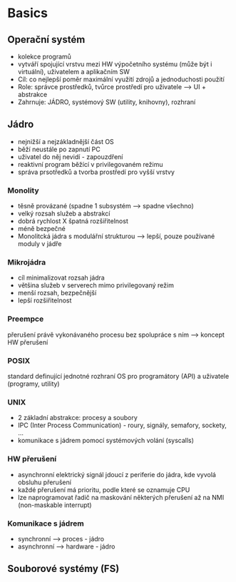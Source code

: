 # Basics

## Operační systém

- kolekce programů
- vytváří spojující vrstvu mezi HW výpočetního systému (může být i virtuální), uživatelem a aplikačním SW
- Cíl: co nejlepší poměr maximální využití zdrojů a jednoduchosti použití
- Role: správce prostředků, tvůrce prostředí pro uživatele --> UI + abstrakce
- Zahrnuje: JÁDRO, systémový SW (utility, knihovny), rozhraní

## Jádro

- nejnižší a nejzákladnější část OS
- běží neustále po zapnutí PC
- uživatel do něj nevidí - zapouzdření
- reaktivní program běžící v privilegovaném režimu
- správa prsotředků a tvorba prostředí pro vyšší vrstvy

### Monolity

- těsně provázané (spadne 1 subsystém --> spadne všechno)
- velký rozsah služeb a abstrakcí   
- dobrá rychlost X špatná rozšiřitelnost
- méně bezpečné
- Monolitcká jádra s modulářní strukturou --> lepší, pouze používané moduly v jádře

### Mikrojádra

- cíl minimalizovat rozsah jádra
- většina služeb v serverech mimo privilegovaný režim
- menší rozsah, bezpečnější
- lepší rozšiřitelnost

### Preempce

přerušení právě vykonávaného procesu bez spolupráce s ním --> koncept HW přerušení 

### POSIX

standard definující jednotné rozhraní OS pro programátory (API) a uživatele (programy, utility)

### UNIX

- 2 základní abstrakce: procesy a soubory
- IPC (Inter Process Communication) - roury, signály, semafory, sockety, ...
- komunikace s jádrem pomocí systémových volání (syscalls)

### HW přerušení

- asynchronní elektrický signál jdoucí z periferie do jádra, kde vyvolá obsluhu přerušení
- každé přerušení má prioritu, podle které se oznamuje CPU
- lze naprogramovat řadič na maskování některých přerušení až na NMI (non-maskable interrupt)

### Komunikace s jádrem

- synchronní --> proces - jádro
- asynchronní --> hardware - jádro

## Souborové systémy (FS)

